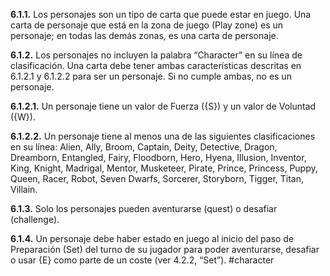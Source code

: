 
**6.1.1.** Los personajes son un tipo de carta que puede estar en juego. Una carta de personaje que está en la zona de juego (Play zone) es un personaje; en todas las demás zonas, es una carta de personaje.  

**6.1.2.** Los personajes no incluyen la palabra “Character” en su línea de clasificación. Una carta debe tener ambas características descritas en 6.1.2.1 y 6.1.2.2 para ser un personaje. Si no cumple ambas, no es un personaje.  

**6.1.2.1.** Un personaje tiene un valor de Fuerza ({S}) y un valor de Voluntad ({W}).  

**6.1.2.2.** Un personaje tiene al menos una de las siguientes clasificaciones en su línea: Alien, Ally, Broom, Captain, Deity, Detective, Dragon, Dreamborn, Entangled, Fairy, Floodborn, Hero, Hyena, Illusion, Inventor, King, Knight, Madrigal, Mentor, Musketeer, Pirate, Prince, Princess, Puppy, Queen, Racer, Robot, Seven Dwarfs, Sorcerer, Storyborn, Tigger, Titan, Villain.  

**6.1.3.** Solo los personajes pueden aventurarse (quest) o desafiar (challenge).  

**6.1.4.** Un personaje debe haber estado en juego al inicio del paso de Preparación (Set) del turno de su jugador para poder aventurarse, desafiar o usar {E} como parte de un coste (ver 4.2.2, “Set”).
#character